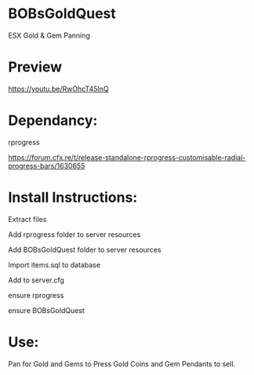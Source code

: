 # BOBsGoldQuest

ESX Gold & Gem Panning

# Preview

https://youtu.be/RwOhcT45InQ

# Dependancy:
rprogress

https://forum.cfx.re/t/release-standalone-rprogress-customisable-radial-progress-bars/1630655

# Install Instructions:

Extract files

Add rprogress folder to server resources

Add BOBsGoldQuest folder to server resources

Import items.sql to database

Add to server.cfg

ensure rprogress

ensure BOBsGoldQuest

# Use:

Pan for Gold and Gems to Press Gold Coins and Gem Pendants to sell.